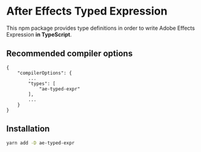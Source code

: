 # After Effects Typed Expression

This npm package provides type definitions in order to write Adobe Effects Expression **in TypeScript**.

## Recommended compiler options

```
{
    "compilerOptions": {
        ...
        "types": [
            "ae-typed-expr"
        ],
        ...
    }
}
```

## Installation

```bash
yarn add -D ae-typed-expr
```
